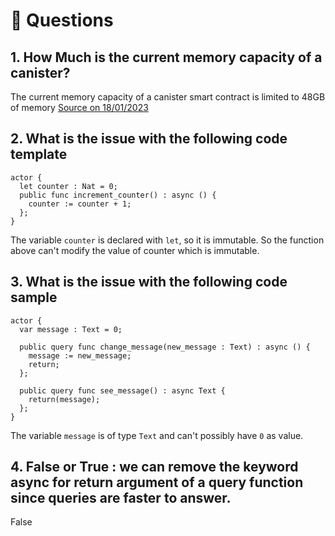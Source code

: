 # <a id="questions"> 🙋 Questions </a>

## 1. How Much is the current memory capacity of a canister?

The current memory capacity of a canister smart contract is limited to 48GB of memory
[Source on 18/01/2023](https://forum.dfinity.org/t/increased-canister-smart-contract-memory/6148/139)

## 2. What is the issue with the following code template
```
actor {
  let counter : Nat = 0;
  public func increment_counter() : async () {
    counter := counter + 1;
  };
} 
```
The variable `counter` is declared with `let`, so it is immutable.
So the function above can't modify the value of counter which is immutable.

## 3. What is the issue with the following code sample
```
actor {
  var message : Text = 0;

  public query func change_message(new_message : Text) : async () {
    message := new_message;
    return;
  };
  
  public query func see_message() : async Text {
    return(message);
  };
}
```
The variable `message` is of type `Text` and can't possibly have `0` as value.

## 4. False or True : we can remove the keyword async for return argument of a query function since queries are faster to answer.

False